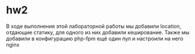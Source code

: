 # hw2
В ходе выполнения этой лабораторной работы мы добавили location, отдающие статику, для одного из них добавили кеширование. Также мы добавили в конфигурацию php-fpm ещё один пул и настроили на него nginx
